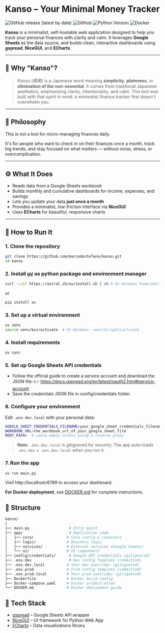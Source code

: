 # Kanso – Your Minimal Money Tracker

![GitHub release (latest by date)](https://img.shields.io/github/v/release/marcodestefano/kanso?cache=0)
![GitHub](https://img.shields.io/github/license/marcodestefano/kanso?cache=0)
![Python Version](https://img.shields.io/badge/python-3.13-blue)
![Docker](https://img.shields.io/badge/docker-ready-brightgreen)

**Kanso** is a minimalist, self-hostable web application designed to help you track your personal finances with clarity and calm. It leverages **Google Sheets** as the data source, and builds clean, interactive dashboards using **gspread**, **NiceGUI**, and **ECharts**.

---

## 🌱 Why "Kanso"?

> *Kanso (簡素)* is a Japanese word meaning **simplicity**, **plainness**, or **elimination of the non-essential**.
> It comes from traditional Japanese aesthetics, emphasizing clarity, intentionality, and calm.
> This tool was built with that spirit in mind: a minimalist finance tracker that doesn't overwhelm you.

---

## 🧘 Philosophy

This is not a tool for micro-managing finances daily.

It's for people who want to check in on their finances once a month, track big trends, and stay focused on what matters — without noise, stress, or overcomplication.

---

## ⚙️ What It Does

- Reads data from a Google Sheets workbook
- Builds monthly and cumulative dashboards for income, expenses, and savings
- Lets you update your data **just once a month**
- Provides a minimalist, low-friction interface via **NiceGUI**
- Uses **ECharts** for beautiful, responsive charts

---

## 🚀 How to Run It

### 1. Clone the repository

```bash
git clone https://github.com/marcodestefano/kanso.git
cd kanso
```

### 2. Install [uv](https://docs.astral.sh/uv/) as python package and environment manager
```bash
curl -LsSf https://astral.sh/uv/install.sh | sh # On Windows Powershell: powershell -ExecutionPolicy ByPass -c "irm https://astral.sh/uv/install.ps1 | iex"
```

or
```bash
pip install uv
```

### 3. Set up a virtual environment
```bash
uv venv
source venv/bin/activate  # On Windows: venv\Scripts\activate
```

### 4. Install requirements
```bash
uv sync
```

### 5. Set up Google Sheets API credentials

- Follow the official guide to create a service account and download the JSON file:
👉 https://docs.gspread.org/en/latest/oauth2.html#service-account
- Save the credentials JSON file in config/credentials folder.

### 6. Configure your environment

Edit `.env.dev.local` with your personal data:

```bash
GOOGLE_SHEET_CREDENTIALS_FILENAME=your_google_sheet_credentials_filename
WORKBOOK_URL=the_workbook_url_of_your_google_sheet_file
ROOT_PATH=  # Leave empty unless using a reverse proxy
```

> **Note**: `.env.dev.local` is gitignored for security. The app auto-loads `.env.dev` + `.env.dev.local` when you run it.

### 7. Run the app

```bash
uv run main.py
```

Visit http://localhost:6789 to access your dashboard.

**For Docker deployment**, see [DOCKER.md](./DOCKER.md) for complete instructions.

## 📂 Structure

```bash
kanso/
│
├── main.py                  # Entry point
├── app/                     # Application code
│   ├── core/               # Core config & constants
│   ├── logic/              # Business logic
│   ├── services/           # External services (Google Sheets)
│   └── ui/                 # UI components
├── config/credentials/      # Google API credentials (gitignored)
├── .env.dev                 # Dev config template (committed)
├── .env.dev.local          # Your dev overrides (gitignored)
├── .env.prod               # Prod config template (committed)
├── .env.prod.local         # Your prod overrides (gitignored)
├── Dockerfile              # Docker build config
├── docker-compose.yaml     # Docker orchestration
└── DOCKER.md               # Docker deployment guide
```

## 🧩 Tech Stack

- [gspread](https://github.com/burnash/gspread) – Google Sheets API wrapper
- [NiceGUI](https://nicegui.io) – UI framework for Python Web App
- [ECharts](https://echarts.apache.org/en/index.html) – Data visualizations library
